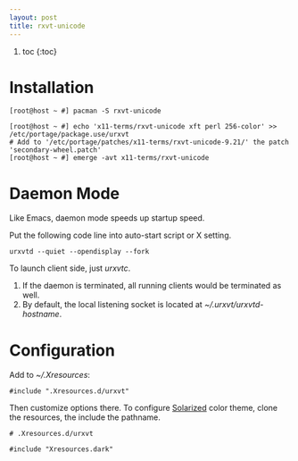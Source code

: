 ```yaml
---
layout: post
title: rxvt-unicode
---
```


1. toc
{:toc}

# Installation

```
[root@host ~ #] pacman -S rxvt-unicode

[root@host ~ #] echo 'x11-terms/rxvt-unicode xft perl 256-color' >> /etc/portage/package.use/urxvt
# Add to '/etc/portage/patches/x11-terms/rxvt-unicode-9.21/' the patch 'secondary-wheel.patch'
[root@host ~ #] emerge -avt x11-terms/rxvt-unicode
```

# Daemon Mode

Like Emacs, daemon mode speeds up startup speed.

Put the following code line into auto-start script or X setting.

```
urxvtd --quiet --opendisplay --fork
```

To launch client side, just *urxvtc*.

1. If the daemon is terminated, all running clients would be terminated as well.
2. By default, the local listening socket is located at *~/.urxvt/urxvtd-hostname*.

# Configuration

Add to *~/.Xresources*:

```
#include ".Xresources.d/urxvt"
```

Then customize options there. To configure [Solarized](http://github.com/solarized/xresources) color theme, clone the resources, the include the pathname.

```
# .Xresources.d/urxvt

#include "Xresources.dark"
```

